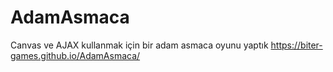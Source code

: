 # AdamAsmaca
Canvas ve AJAX kullanmak için bir adam asmaca oyunu yaptık
https://biter-games.github.io/AdamAsmaca/

